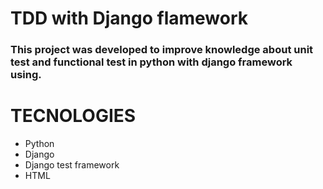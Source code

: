 # TDD with Django flamework

### This project was developed to improve knowledge about unit test and functional test in python with django framework using. 

# TECNOLOGIES
 - Python 
 - Django
 - Django test framework
 - HTML 